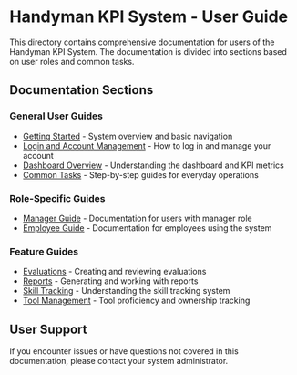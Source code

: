 # Handyman KPI System - User Guide

This directory contains comprehensive documentation for users of the Handyman KPI System. The documentation is divided into sections based on user roles and common tasks.

## Documentation Sections

### General User Guides
- [Getting Started](getting-started.md) - System overview and basic navigation
- [Login and Account Management](login-account.md) - How to log in and manage your account
- [Dashboard Overview](dashboard.md) - Understanding the dashboard and KPI metrics
- [Common Tasks](common-tasks.md) - Step-by-step guides for everyday operations

### Role-Specific Guides
- [Manager Guide](manager/README.md) - Documentation for users with manager role
- [Employee Guide](employee/README.md) - Documentation for employees using the system

### Feature Guides
- [Evaluations](features/evaluations.md) - Creating and reviewing evaluations
- [Reports](features/reports.md) - Generating and working with reports
- [Skill Tracking](features/skill-tracking.md) - Understanding the skill tracking system
- [Tool Management](features/tool-management.md) - Tool proficiency and ownership tracking

## User Support
If you encounter issues or have questions not covered in this documentation, please contact your system administrator.
